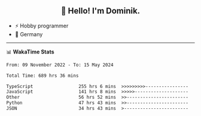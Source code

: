 <h2 align="center">👋 Hello! I'm Dominik.</h2>

- ⚡ Hobby programmer
- 📍 Germany

---
📊 **WakaTime Stats**
<!--START_SECTION:waka-->

```txt
From: 09 November 2022 - To: 15 May 2024

Total Time: 689 hrs 36 mins

TypeScript                 255 hrs 6 mins  >>>>>>>>>----------------   36.99 %
JavaScript                 141 hrs 8 mins  >>>>>--------------------   20.47 %
Other                      56 hrs 52 mins  >>-----------------------   08.25 %
Python                     47 hrs 43 mins  >>-----------------------   06.92 %
JSON                       34 hrs 43 mins  >------------------------   05.04 %
```

<!--END_SECTION:waka-->
